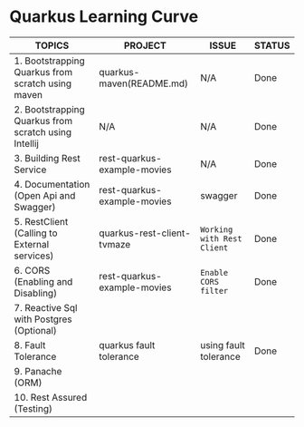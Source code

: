 # Quarkus Learning Curve
| **TOPICS**                                           | **PROJECT**                 | **ISSUE**                  | **STATUS** |
|------------------------------------------------------|-----------------------------|----------------------------|------------|
| 1. Bootstrapping Quarkus from scratch using maven    | quarkus-maven(README.md)    | N/A                        | Done       |
| 2. Bootstrapping Quarkus from scratch using Intellij | N/A                         | N/A                        | Done       |
| 3. Building Rest Service                             | rest-quarkus-example-movies | N/A                        | Done       |
| 4. Documentation (Open Api and Swagger)              | rest-quarkus-example-movies | swagger                    | Done       |
| 5. RestClient (Calling to External services)         | quarkus-rest-client-tvmaze  | `Working with Rest Client` | Done       |
| 6. CORS (Enabling and Disabling)                     | rest-quarkus-example-movies | `Enable CORS filter`       | Done       |
| 7. Reactive Sql with Postgres (Optional)             |                             |                            |            |
| 8. Fault Tolerance                                   | quarkus fault tolerance     | using fault tolerance      | Done       |
| 9. Panache (ORM)                                     |                             |                            |            |
| 10. Rest Assured (Testing)                           |                             |                            |            |
